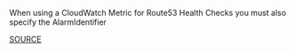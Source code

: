 When using a CloudWatch Metric for Route53 Health Checks you must also specify the AlarmIdentifier

[SOURCE](https://docs.aws.amazon.com/AWSCloudFormation/latest/UserGuide/aws-properties-route53-healthcheck-healthcheckconfig.html#cfn-route53-healthcheck-healthcheckconfig-alarmidentifier)